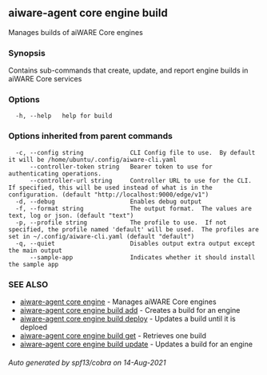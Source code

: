 ## aiware-agent core engine build

Manages builds of aiWARE Core engines

### Synopsis

Contains sub-commands that create, update, and report engine builds in aiWARE Core services

### Options

```
  -h, --help   help for build
```

### Options inherited from parent commands

```
  -c, --config string             CLI Config file to use.  By default it will be /home/ubuntu/.config/aiware-cli.yaml
      --controller-token string   Bearer token to use for authenticating operations.
      --controller-url string     Controller URL to use for the CLI.  If specified, this will be used instead of what is in the configuration. (default "http://localhost:9000/edge/v1")
  -d, --debug                     Enables debug output
  -f, --format string             The output format.  The values are text, log or json. (default "text")
  -p, --profile string            The profile to use.  If not specified, the profile named 'default' will be used.  The profiles are set in ~/.config/aiware-cli.yaml (default "default")
  -q, --quiet                     Disables output extra output except the main output
      --sample-app                Indicates whether it should install the sample app
```

### SEE ALSO

* [aiware-agent core engine](/cli/aiware-agent_core_engine.md)	 - Manages aiWARE Core engines
* [aiware-agent core engine build add](/cli/aiware-agent_core_engine_build_add.md)	 - Creates a build for an engine
* [aiware-agent core engine build deploy](/cli/aiware-agent_core_engine_build_deploy.md)	 - Updates a build until it is deploed
* [aiware-agent core engine build get](/cli/aiware-agent_core_engine_build_get.md)	 - Retrieves one build
* [aiware-agent core engine build update](/cli/aiware-agent_core_engine_build_update.md)	 - Updates a build for an engine

###### Auto generated by spf13/cobra on 14-Aug-2021
